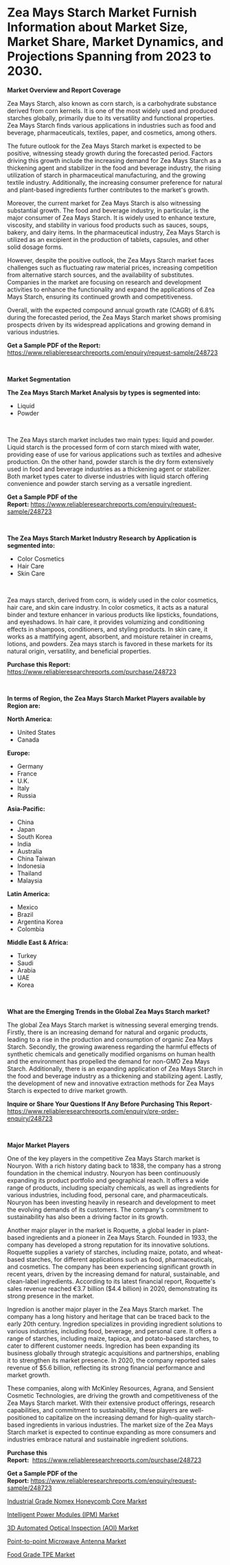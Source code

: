 <p><h1>Zea Mays Starch Market Furnish Information about Market Size, Market Share, Market Dynamics, and Projections Spanning from 2023 to 2030.</h1></p><p><strong>Market Overview and Report Coverage</strong></p>
<p><p>Zea Mays Starch, also known as corn starch, is a carbohydrate substance derived from corn kernels. It is one of the most widely used and produced starches globally, primarily due to its versatility and functional properties. Zea Mays Starch finds various applications in industries such as food and beverage, pharmaceuticals, textiles, paper, and cosmetics, among others.</p><p>The future outlook for the Zea Mays Starch market is expected to be positive, witnessing steady growth during the forecasted period. Factors driving this growth include the increasing demand for Zea Mays Starch as a thickening agent and stabilizer in the food and beverage industry, the rising utilization of starch in pharmaceutical manufacturing, and the growing textile industry. Additionally, the increasing consumer preference for natural and plant-based ingredients further contributes to the market's growth.</p><p>Moreover, the current market for Zea Mays Starch is also witnessing substantial growth. The food and beverage industry, in particular, is the major consumer of Zea Mays Starch. It is widely used to enhance texture, viscosity, and stability in various food products such as sauces, soups, bakery, and dairy items. In the pharmaceutical industry, Zea Mays Starch is utilized as an excipient in the production of tablets, capsules, and other solid dosage forms.</p><p>However, despite the positive outlook, the Zea Mays Starch market faces challenges such as fluctuating raw material prices, increasing competition from alternative starch sources, and the availability of substitutes. Companies in the market are focusing on research and development activities to enhance the functionality and expand the applications of Zea Mays Starch, ensuring its continued growth and competitiveness.</p><p>Overall, with the expected compound annual growth rate (CAGR) of 6.8% during the forecasted period, the Zea Mays Starch market shows promising prospects driven by its widespread applications and growing demand in various industries.</p></p>
<p><strong>Get a Sample PDF of the Report:</strong> <a href="https://www.reliableresearchreports.com/enquiry/request-sample/248723">https://www.reliableresearchreports.com/enquiry/request-sample/248723</a></p>
<p>&nbsp;</p>
<p><strong>Market Segmentation</strong></p>
<p><strong>The Zea Mays Starch Market Analysis by types is segmented into:</strong></p>
<p><ul><li>Liquid</li><li>Powder</li></ul></p>
<p>&nbsp;</p>
<p><p>The Zea Mays starch market includes two main types: liquid and powder. Liquid starch is the processed form of corn starch mixed with water, providing ease of use for various applications such as textiles and adhesive production. On the other hand, powder starch is the dry form extensively used in food and beverage industries as a thickening agent or stabilizer. Both market types cater to diverse industries with liquid starch offering convenience and powder starch serving as a versatile ingredient.</p></p>
<p><strong>Get a Sample PDF of the Report:</strong>&nbsp;<a href="https://www.reliableresearchreports.com/enquiry/request-sample/248723">https://www.reliableresearchreports.com/enquiry/request-sample/248723</a></p>
<p>&nbsp;</p>
<p><strong>The Zea Mays Starch Market Industry Research by Application is segmented into:</strong></p>
<p><ul><li>Color Cosmetics</li><li>Hair Care</li><li>Skin Care</li></ul></p>
<p>&nbsp;</p>
<p><p>Zea mays starch, derived from corn, is widely used in the color cosmetics, hair care, and skin care industry. In color cosmetics, it acts as a natural binder and texture enhancer in various products like lipsticks, foundations, and eyeshadows. In hair care, it provides volumizing and conditioning effects in shampoos, conditioners, and styling products. In skin care, it works as a mattifying agent, absorbent, and moisture retainer in creams, lotions, and powders. Zea mays starch is favored in these markets for its natural origin, versatility, and beneficial properties.</p></p>
<p><strong>Purchase this Report:</strong>&nbsp; <a href="https://www.reliableresearchreports.com/purchase/248723">https://www.reliableresearchreports.com/purchase/248723</a></p>
<p>&nbsp;</p>
<p><strong>In terms of Region, the Zea Mays Starch Market Players available by Region are:</strong></p>
<p>
    <p> <strong> North America: </strong>
        <ul>
            <li>United States</li>
            <li>Canada</li>
        </ul>
        </p> 
    <p> <strong> Europe: </strong>
        <ul>
            <li>Germany</li>
            <li>France</li>
            <li>U.K.</li>
            <li>Italy</li>
            <li>Russia</li>
        </ul>
        </p> 
    <p> <strong> Asia-Pacific: </strong>
        <ul>
            <li>China</li>
            <li>Japan</li>
            <li>South Korea</li>
            <li>India</li>
            <li>Australia</li>
            <li>China Taiwan</li>
            <li>Indonesia</li>
            <li>Thailand</li>
            <li>Malaysia</li>
        </ul>
        </p> 
    <p> <strong> Latin America: </strong>
        <ul>
            <li>Mexico</li>
            <li>Brazil</li>
            <li>Argentina Korea</li>
            <li>Colombia</li>
        </ul>
        </p> 
    <p> <strong> Middle East & Africa: </strong>
        <ul>
            <li>Turkey</li>
            <li>Saudi</li>
            <li>Arabia</li>
            <li>UAE</li>
            <li>Korea</li>
        </ul>
    </p>
    </p>
<p>&nbsp;</p>
<p><strong>What are the Emerging Trends in the Global Zea Mays Starch market?</strong></p>
<p><p>The global Zea Mays Starch market is witnessing several emerging trends. Firstly, there is an increasing demand for natural and organic products, leading to a rise in the production and consumption of organic Zea Mays Starch. Secondly, the growing awareness regarding the harmful effects of synthetic chemicals and genetically modified organisms on human health and the environment has propelled the demand for non-GMO Zea Mays Starch. Additionally, there is an expanding application of Zea Mays Starch in the food and beverage industry as a thickening and stabilizing agent. Lastly, the development of new and innovative extraction methods for Zea Mays Starch is expected to drive market growth.</p></p>
<p><strong>Inquire or Share Your Questions If Any Before Purchasing This Report</strong>- <a href="https://www.reliableresearchreports.com/enquiry/pre-order-enquiry/248723">https://www.reliableresearchreports.com/enquiry/pre-order-enquiry/248723</a></p>
<p>&nbsp;</p>
<p><strong>Major Market Players</strong></p>
<p><p>One of the key players in the competitive Zea Mays Starch market is Nouryon. With a rich history dating back to 1838, the company has a strong foundation in the chemical industry. Nouryon has been continuously expanding its product portfolio and geographical reach. It offers a wide range of products, including specialty chemicals, as well as ingredients for various industries, including food, personal care, and pharmaceuticals. Nouryon has been investing heavily in research and development to meet the evolving demands of its customers. The company's commitment to sustainability has also been a driving factor in its growth.</p><p>Another major player in the market is Roquette, a global leader in plant-based ingredients and a pioneer in Zea Mays Starch. Founded in 1933, the company has developed a strong reputation for its innovative solutions. Roquette supplies a variety of starches, including maize, potato, and wheat-based starches, for different applications such as food, pharmaceuticals, and cosmetics. The company has been experiencing significant growth in recent years, driven by the increasing demand for natural, sustainable, and clean-label ingredients. According to its latest financial report, Roquette's sales revenue reached €3.7 billion ($4.4 billion) in 2020, demonstrating its strong presence in the market.</p><p>Ingredion is another major player in the Zea Mays Starch market. The company has a long history and heritage that can be traced back to the early 20th century. Ingredion specializes in providing ingredient solutions to various industries, including food, beverage, and personal care. It offers a range of starches, including maize, tapioca, and potato-based starches, to cater to different customer needs. Ingredion has been expanding its business globally through strategic acquisitions and partnerships, enabling it to strengthen its market presence. In 2020, the company reported sales revenue of $5.6 billion, reflecting its strong financial performance and market growth.</p><p>These companies, along with McKinley Resources, Agrana, and Sensient Cosmetic Technologies, are driving the growth and competitiveness of the Zea Mays Starch market. With their extensive product offerings, research capabilities, and commitment to sustainability, these players are well-positioned to capitalize on the increasing demand for high-quality starch-based ingredients in various industries. The market size of the Zea Mays Starch market is expected to continue expanding as more consumers and industries embrace natural and sustainable ingredient solutions.</p></p>
<p><strong>Purchase this Report:</strong>&nbsp;&nbsp;<a href="https://www.reliableresearchreports.com/purchase/248723">https://www.reliableresearchreports.com/purchase/248723</a></p>
<p></p>
<p><strong>Get a Sample PDF of the Report:</strong>&nbsp;<a href="https://www.reliableresearchreports.com/enquiry/request-sample/248723">https://www.reliableresearchreports.com/enquiry/request-sample/248723</a></p>
<p><p><a href="https://medium.com/@luispacocha/industrial-grade-nomex-honeycomb-core-market-exploring-market-share-market-trends-and-future-2fb3caa64e2d">Industrial Grade Nomex Honeycomb Core Market</a></p><p><a href="https://www.linkedin.com/pulse/intelligent-power-modules-ipm-market-research-report-provides-tpaae/">Intelligent Power Modules (IPM) Market</a></p><p><a href="https://www.linkedin.com/pulse/3d-automated-optical-inspection-aoi-market-challenges-opportunities-xyrme/">3D Automated Optical Inspection (AOI) Market</a></p><p><a href="https://www.linkedin.com/pulse/point-to-point-microwave-antenna-market-size-share-amp-trends-2f6je/">Point-to-point Microwave Antenna Market</a></p><p><a href="https://medium.com/@yvettelesch/food-grade-tpe-market-competitive-analysis-market-trends-and-forecast-to-2030-72d967961af1">Food Grade TPE Market</a></p></p>